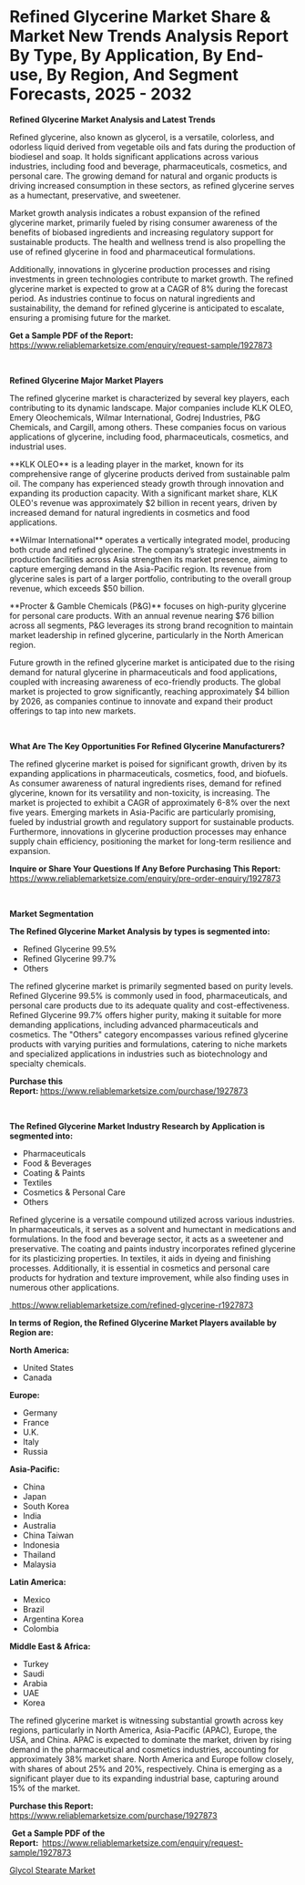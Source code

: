 <p><h1>Refined Glycerine Market Share & Market New Trends Analysis Report By Type, By Application, By End-use, By Region, And Segment Forecasts, 2025 - 2032</h1></p><p><strong>Refined Glycerine Market Analysis and Latest Trends</strong></p>
<p><p>Refined glycerine, also known as glycerol, is a versatile, colorless, and odorless liquid derived from vegetable oils and fats during the production of biodiesel and soap. It holds significant applications across various industries, including food and beverage, pharmaceuticals, cosmetics, and personal care. The growing demand for natural and organic products is driving increased consumption in these sectors, as refined glycerine serves as a humectant, preservative, and sweetener.</p><p>Market growth analysis indicates a robust expansion of the refined glycerine market, primarily fueled by rising consumer awareness of the benefits of biobased ingredients and increasing regulatory support for sustainable products. The health and wellness trend is also propelling the use of refined glycerine in food and pharmaceutical formulations.</p><p>Additionally, innovations in glycerine production processes and rising investments in green technologies contribute to market growth. The refined glycerine market is expected to grow at a CAGR of 8% during the forecast period. As industries continue to focus on natural ingredients and sustainability, the demand for refined glycerine is anticipated to escalate, ensuring a promising future for the market.</p></p>
<p><strong>Get a Sample PDF of the Report:&nbsp;</strong> <a href="https://www.reliablemarketsize.com/enquiry/request-sample/1927873?utm_campaign=1903&utm_medium=2&utm_source=Github&utm_content=ia&utm_term=15012025&utm_id=refined-glycerine">https://www.reliablemarketsize.com/enquiry/request-sample/1927873</a></p>
<p>&nbsp;</p>
<p><strong>Refined Glycerine Major Market Players</strong></p>
<p><p>The refined glycerine market is characterized by several key players, each contributing to its dynamic landscape. Major companies include KLK OLEO, Emery Oleochemicals, Wilmar International, Godrej Industries, P&G Chemicals, and Cargill, among others. These companies focus on various applications of glycerine, including food, pharmaceuticals, cosmetics, and industrial uses.</p><p>**KLK OLEO** is a leading player in the market, known for its comprehensive range of glycerine products derived from sustainable palm oil. The company has experienced steady growth through innovation and expanding its production capacity. With a significant market share, KLK OLEO's revenue was approximately $2 billion in recent years, driven by increased demand for natural ingredients in cosmetics and food applications.</p><p>**Wilmar International** operates a vertically integrated model, producing both crude and refined glycerine. The company’s strategic investments in production facilities across Asia strengthen its market presence, aiming to capture emerging demand in the Asia-Pacific region. Its revenue from glycerine sales is part of a larger portfolio, contributing to the overall group revenue, which exceeds $50 billion.</p><p>**Procter & Gamble Chemicals (P&G)** focuses on high-purity glycerine for personal care products. With an annual revenue nearing $76 billion across all segments, P&G leverages its strong brand recognition to maintain market leadership in refined glycerine, particularly in the North American region.</p><p>Future growth in the refined glycerine market is anticipated due to the rising demand for natural glycerine in pharmaceuticals and food applications, coupled with increasing awareness of eco-friendly products. The global market is projected to grow significantly, reaching approximately $4 billion by 2026, as companies continue to innovate and expand their product offerings to tap into new markets.</p></p>
<p>&nbsp;</p>
<p><strong>What Are The Key Opportunities For Refined Glycerine Manufacturers?</strong></p>
<p><p>The refined glycerine market is poised for significant growth, driven by its expanding applications in pharmaceuticals, cosmetics, food, and biofuels. As consumer awareness of natural ingredients rises, demand for refined glycerine, known for its versatility and non-toxicity, is increasing. The market is projected to exhibit a CAGR of approximately 6-8% over the next five years. Emerging markets in Asia-Pacific are particularly promising, fueled by industrial growth and regulatory support for sustainable products. Furthermore, innovations in glycerine production processes may enhance supply chain efficiency, positioning the market for long-term resilience and expansion.</p></p>
<p><strong>Inquire or Share Your Questions If Any Before Purchasing This Report:</strong> <a href="https://www.reliablemarketsize.com/enquiry/pre-order-enquiry/1927873?utm_campaign=1903&utm_medium=2&utm_source=Github&utm_content=ia&utm_term=15012025&utm_id=refined-glycerine">https://www.reliablemarketsize.com/enquiry/pre-order-enquiry/1927873</a></p>
<p>&nbsp;</p>
<p><strong>Market Segmentation</strong></p>
<p><strong>The Refined Glycerine Market Analysis by types is segmented into:</strong></p>
<p><ul><li>Refined Glycerine 99.5%</li><li>Refined Glycerine 99.7%</li><li>Others</li></ul></p>
<p><p>The refined glycerine market is primarily segmented based on purity levels. Refined Glycerine 99.5% is commonly used in food, pharmaceuticals, and personal care products due to its adequate quality and cost-effectiveness. Refined Glycerine 99.7% offers higher purity, making it suitable for more demanding applications, including advanced pharmaceuticals and cosmetics. The "Others" category encompasses various refined glycerine products with varying purities and formulations, catering to niche markets and specialized applications in industries such as biotechnology and specialty chemicals.</p></p>
<p><strong>Purchase this Report:&nbsp;</strong><a href="https://www.reliablemarketsize.com/purchase/1927873?utm_campaign=1903&utm_medium=2&utm_source=Github&utm_content=ia&utm_term=15012025&utm_id=refined-glycerine">https://www.reliablemarketsize.com/purchase/1927873</a></p>
<p>&nbsp;</p>
<p><strong>The Refined Glycerine Market Industry Research by Application is segmented into:</strong></p>
<p><ul><li>Pharmaceuticals</li><li>Food & Beverages</li><li>Coating & Paints</li><li>Textiles</li><li>Cosmetics & Personal Care</li><li>Others</li></ul></p>
<p><p>Refined glycerine is a versatile compound utilized across various industries. In pharmaceuticals, it serves as a solvent and humectant in medications and formulations. In the food and beverage sector, it acts as a sweetener and preservative. The coating and paints industry incorporates refined glycerine for its plasticizing properties. In textiles, it aids in dyeing and finishing processes. Additionally, it is essential in cosmetics and personal care products for hydration and texture improvement, while also finding uses in numerous other applications.</p></p>
<p><a href="https://www.reliablemarketsize.com/refined-glycerine-r1927873?utm_campaign=1903&utm_medium=2&utm_source=Github&utm_content=ia&utm_term=15012025&utm_id=refined-glycerine">&nbsp;https://www.reliablemarketsize.com/refined-glycerine-r1927873</a></p>
<p><strong>In terms of Region, the Refined Glycerine Market Players available by Region are:</strong></p>
<p>
    <p> <strong> North America: </strong>
        <ul>
            <li>United States</li>
            <li>Canada</li>
        </ul>
        </p> 
    <p> <strong> Europe: </strong>
        <ul>
            <li>Germany</li>
            <li>France</li>
            <li>U.K.</li>
            <li>Italy</li>
            <li>Russia</li>
        </ul>
        </p> 
    <p> <strong> Asia-Pacific: </strong>
        <ul>
            <li>China</li>
            <li>Japan</li>
            <li>South Korea</li>
            <li>India</li>
            <li>Australia</li>
            <li>China Taiwan</li>
            <li>Indonesia</li>
            <li>Thailand</li>
            <li>Malaysia</li>
        </ul>
        </p> 
    <p> <strong> Latin America: </strong>
        <ul>
            <li>Mexico</li>
            <li>Brazil</li>
            <li>Argentina Korea</li>
            <li>Colombia</li>
        </ul>
        </p> 
    <p> <strong> Middle East & Africa: </strong>
        <ul>
            <li>Turkey</li>
            <li>Saudi</li>
            <li>Arabia</li>
            <li>UAE</li>
            <li>Korea</li>
        </ul>
    </p>
    </p>
<p><p>The refined glycerine market is witnessing substantial growth across key regions, particularly in North America, Asia-Pacific (APAC), Europe, the USA, and China. APAC is expected to dominate the market, driven by rising demand in the pharmaceutical and cosmetics industries, accounting for approximately 38% market share. North America and Europe follow closely, with shares of about 25% and 20%, respectively. China is emerging as a significant player due to its expanding industrial base, capturing around 15% of the market.</p></p>
<p><strong>Purchase this Report: </strong><a href="https://www.reliablemarketsize.com/purchase/1927873?utm_campaign=1903&utm_medium=2&utm_source=Github&utm_content=ia&utm_term=15012025&utm_id=refined-glycerine">https://www.reliablemarketsize.com/purchase/1927873</a></p>
<p>&nbsp;<strong>Get a Sample PDF of the Report:&nbsp;&nbsp;</strong><a href="https://www.reliablemarketsize.com/enquiry/request-sample/1927873?utm_campaign=1903&utm_medium=2&utm_source=Github&utm_content=ia&utm_term=15012025&utm_id=refined-glycerine">https://www.reliablemarketsize.com/enquiry/request-sample/1927873</a></p>
<p><strong></strong></p>
<p><p><a href="https://github.com/ashepherd82/Market-Research-Report-List-6/blob/main/glycol-stearate-market.md?utm_campaign=1903&utm_medium=2&utm_source=Github&utm_content=ia&utm_term=15012025&utm_id=refined-glycerine">Glycol Stearate Market</a></p></p>